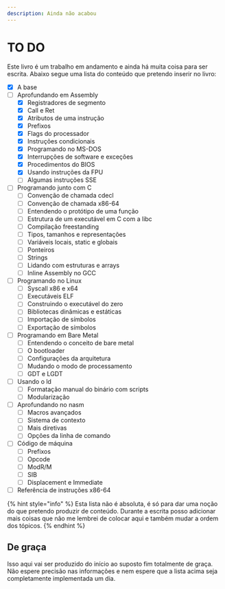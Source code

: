 ```yaml
---
description: Ainda não acabou
---
```


# TO DO

Este livro é um trabalho em andamento e ainda há muita coisa para ser escrita. Abaixo segue uma lista do conteúdo que pretendo inserir no livro:

* [x] A base
* [ ] Aprofundando em Assembly
  * [x] Registradores de segmento
  * [x] Call e Ret
  * [x] Atributos de uma instrução
  * [x] Prefixos
  * [x] Flags do processador
  * [x] Instruções condicionais
  * [x] Programando no MS-DOS
  * [x] Interrupções de software e exceções
  * [x] Procedimentos do BIOS
  * [x] Usando instruções da FPU
  * [ ] Algumas instruções SSE
* [ ] Programando junto com C
  * [ ] Convenção de chamada cdecl
  * [ ] Convenção de chamada x86-64
  * [ ] Entendendo o protótipo de uma função
  * [ ] Estrutura de um executável em C com a libc
  * [ ] Compilação freestanding
  * [ ] Tipos, tamanhos e representações
  * [ ] Variáveis locais, static e globais
  * [ ] Ponteiros
  * [ ] Strings
  * [ ] Lidando com estruturas e arrays
  * [ ] Inline Assembly no GCC
* [ ] Programando no Linux
  * [ ] Syscall x86 e x64
  * [ ] Executáveis ELF
  * [ ] Construindo o executável do zero
  * [ ] Bibliotecas dinâmicas e estáticas
  * [ ] Importação de símbolos
  * [ ] Exportação de símbolos
* [ ] Programando em Bare Metal
  * [ ] Entendendo o conceito de bare metal
  * [ ] O bootloader
  * [ ] Configurações da arquitetura
  * [ ] Mudando o modo de processamento
  * [ ] GDT e LGDT
* [ ] Usando o ld
  * [ ] Formatação manual do binário com scripts
  * [ ] Modularização
* [ ] Aprofundando no nasm
  * [ ] Macros avançados
  * [ ] Sistema de contexto
  * [ ] Mais diretivas
  * [ ] Opções da linha de comando
* [ ] Código de máquina
  * [ ] Prefixos
  * [ ] Opcode
  * [ ] ModR/M
  * [ ] SIB
  * [ ] Displacement e Immediate
* [ ] Referência de instruções x86-64

{% hint style="info" %}
Esta lista não é absoluta, é só para dar uma noção do que pretendo produzir de conteúdo. Durante a escrita posso adicionar mais coisas que não me lembrei de colocar aqui e também mudar a ordem dos tópicos.
{% endhint %}

## De graça

Isso aqui vai ser produzido do início ao suposto fim totalmente de graça. Não espere precisão nas informações e nem espere que a lista acima seja completamente implementada um dia.

